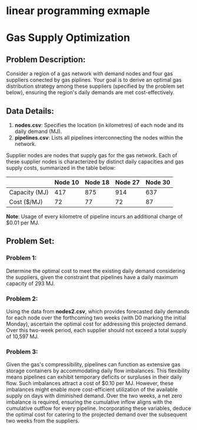 # linear programming exmaple
# Gas Supply Optimization

## Problem Description:

Consider a region of a gas network with demand nodes and four gas suppliers conected by gas piplines. Your goal is to derive an optimal gas distribution strategy among these suppliers (specified by the problem set below), ensuring the region's daily demands are met cost-effectively.

## Data Details:

1. **nodes.csv**: Specifies the location (in kilometres) of each node and its daily demand (MJ).
2. **pipelines.csv**: Lists all pipelines interconnecting the nodes within the network.

Supplier nodes are nodes that supply gas for the gas network. Each of these supplier nodes is characterized by distinct daily capacities and gas supply costs, summarized in the table below:

|                  | Node 10 | Node 18 | Node 27 | Node 30 |
|------------------|---------|---------|---------|---------|
| Capacity (MJ)    | 417     | 875     | 914     | 637     |
| Cost ($/MJ)      | 72      | 77      | 72      | 87      |

**Note**: Usage of every kilometre of pipeline incurs an additional charge of $0.01 per MJ.

## Problem Set:

### Problem 1:
Determine the optimal cost to meet the existing daily demand considering the suppliers, given the constraint that pipelines have a daily maximum capacity of 293 MJ.

### Problem 2:
Using the data from **nodes2.csv**, which provides forecasted daily demands for each node over the forthcoming two weeks (with D0 marking the initial Monday), ascertain the optimal cost for addressing this projected demand. Over this two-week period, each supplier should not exceed a total supply of 10,597 MJ.

### Problem 3:
Given the gas's compressibility, pipelines can function as extensive gas storage containers by accommodating daily flow imbalances. This flexibility means pipelines can exhibit temporary deficits or surpluses in their daily flow. Such imbalances attract a cost of $0.10 per MJ. However, these imbalances might enable more cost-efficient utilization of the available supply on days with diminished demand. Over the two weeks, a net zero imbalance is required, ensuring the cumulative inflow aligns with the cumulative outflow for every pipeline. Incorporating these variables, deduce the optimal cost for catering to the projected demand over the subsequent two weeks from the suppliers.

